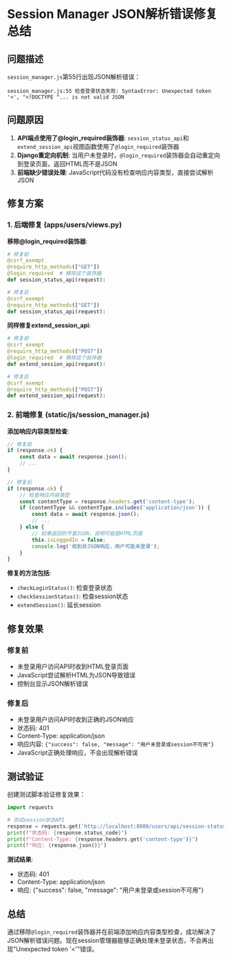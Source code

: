 # Session Manager JSON解析错误修复总结

## 问题描述

`session_manager.js`第55行出现JSON解析错误：
```
session_manager.js:55 检查登录状态失败: SyntaxError: Unexpected token '<', "<!DOCTYPE "... is not valid JSON
```

## 问题原因

1. **API端点使用了@login_required装饰器**: `session_status_api`和`extend_session_api`视图函数使用了`@login_required`装饰器
2. **Django重定向机制**: 当用户未登录时，`@login_required`装饰器会自动重定向到登录页面，返回HTML而不是JSON
3. **前端缺少错误处理**: JavaScript代码没有检查响应内容类型，直接尝试解析JSON

## 修复方案

### 1. 后端修复 (apps/users/views.py)

**移除@login_required装饰器**:
```python
# 修复前
@csrf_exempt
@require_http_methods(["GET"])
@login_required  # 移除这个装饰器
def session_status_api(request):

# 修复后  
@csrf_exempt
@require_http_methods(["GET"])
def session_status_api(request):
```

**同样修复extend_session_api**:
```python
# 修复前
@csrf_exempt
@require_http_methods(["POST"])
@login_required  # 移除这个装饰器
def extend_session_api(request):

# 修复后
@csrf_exempt
@require_http_methods(["POST"])
def extend_session_api(request):
```

### 2. 前端修复 (static/js/session_manager.js)

**添加响应内容类型检查**:
```javascript
// 修复前
if (response.ok) {
    const data = await response.json();
    // ...
}

// 修复后
if (response.ok) {
    // 检查响应内容类型
    const contentType = response.headers.get('content-type');
    if (contentType && contentType.includes('application/json')) {
        const data = await response.json();
        // ...
    } else {
        // 如果返回的不是JSON，说明可能是HTML页面
        this.isLoggedIn = false;
        console.log('收到非JSON响应，用户可能未登录');
    }
}
```

**修复的方法包括**:
- `checkLoginStatus()`: 检查登录状态
- `checkSessionStatus()`: 检查session状态  
- `extendSession()`: 延长session

## 修复效果

### 修复前
- 未登录用户访问API时收到HTML登录页面
- JavaScript尝试解析HTML为JSON导致错误
- 控制台显示JSON解析错误

### 修复后
- 未登录用户访问API时收到正确的JSON响应
- 状态码: 401
- Content-Type: application/json
- 响应内容: `{"success": false, "message": "用户未登录或session不可用"}`
- JavaScript正确处理响应，不会出现解析错误

## 测试验证

创建测试脚本验证修复效果：
```python
import requests

# 测试session状态API
response = requests.get('http://localhost:8000/users/api/session-status/')
print(f"状态码: {response.status_code}")
print(f"Content-Type: {response.headers.get('content-type')}")
print(f"响应: {response.json()}")
```

**测试结果**:
- 状态码: 401
- Content-Type: application/json  
- 响应: {"success": false, "message": "用户未登录或session不可用"}

## 总结

通过移除`@login_required`装饰器并在前端添加响应内容类型检查，成功解决了JSON解析错误问题。现在session管理器能够正确处理未登录状态，不会再出现"Unexpected token '<'"错误。
